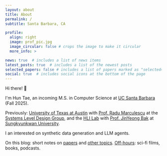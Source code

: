 ```yaml
---
layout: about
title: About
permalink: /
subtitle: Santa Barbara, CA

profile:
  align: right
  image: prof_pic.jpg
  image_circular: false # crops the image to make it circular
  more_info: >

news: true  # includes a list of news items
latest_posts: true  # includes a list of the newest posts
selected_papers: false # includes a list of papers marked as "selected={true}"
social: true  # includes social icons at the bottom of the page
---
```


Hi there! 👋

I'm Hun Tae, an incoming M.S. in Computer Science at [UC Santa Barbara](https://www.ucsb.edu/) (Fall 2025).

Previously: [University of Texas at Austin](https://www.utexas.edu/) with [Prof. Radu Marculescu](https://radum.ece.utexas.edu/people/) at the [Systems Level Design Group](https://radum.ece.utexas.edu/), and the [HLI Lab](https://hli.skku.edu/) with [Prof. JinYeong Bak](https://nosyu.kr/) at [Sungkyunkwan University](https://www.skku.edu/eng/).

I an interested on synthetic data generation and LLM agents.

On this blog: short notes on [papers](/blog/category/paper/) and [other topics](/blog/category/blog/). [Off-hours](/blog/tag/life/): sci-fi films, books, podcasts.
